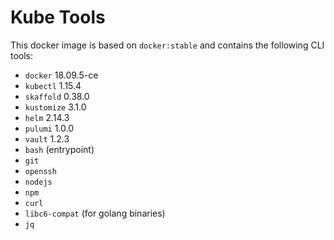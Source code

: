 # Kube Tools

This docker image is based on `docker:stable` and contains the following CLI tools:
- `docker` 18.09.5-ce
- `kubectl` 1.15.4
- `skaffold` 0.38.0
- `kustomize` 3.1.0
- `helm` 2.14.3
- `pulumi` 1.0.0
- `vault` 1.2.3
- `bash` (entrypoint)
- `git`
- `openssh`
- `nodejs`
- `npm`
- `curl`
- `libc6-compat` (for golang binaries)
- `jq`
